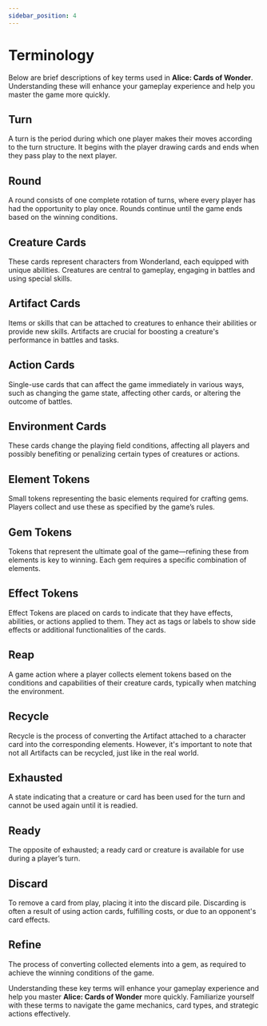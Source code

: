 ```yaml
---
sidebar_position: 4
---
```


# Terminology

Below are brief descriptions of key terms used in **Alice: Cards of Wonder**. Understanding these will enhance your gameplay experience and help you master the game more quickly.

## Turn
A turn is the period during which one player makes their moves according to the turn structure. It begins with the player drawing cards and ends when they pass play to the next player.

## Round
A round consists of one complete rotation of turns, where every player has had the opportunity to play once. Rounds continue until the game ends based on the winning conditions.

## Creature Cards
These cards represent characters from Wonderland, each equipped with unique abilities. Creatures are central to gameplay, engaging in battles and using special skills.

## Artifact Cards
Items or skills that can be attached to creatures to enhance their abilities or provide new skills. Artifacts are crucial for boosting a creature's performance in battles and tasks.

## Action Cards
Single-use cards that can affect the game immediately in various ways, such as changing the game state, affecting other cards, or altering the outcome of battles.

## Environment Cards
These cards change the playing field conditions, affecting all players and possibly benefiting or penalizing certain types of creatures or actions.

## Element Tokens
Small tokens representing the basic elements required for crafting gems. Players collect and use these as specified by the game’s rules.

## Gem Tokens
Tokens that represent the ultimate goal of the game—refining these from elements is key to winning. Each gem requires a specific combination of elements.

## Effect Tokens
Effect Tokens are placed on cards to indicate that they have effects, abilities, or actions applied to them. They act as tags or labels to show side effects or additional functionalities of the cards.

## Reap
A game action where a player collects element tokens based on the conditions and capabilities of their creature cards, typically when matching the environment.

## Recycle
Recycle is the process of converting the Artifact attached to a character card into the corresponding elements. However, it's important to note that not all Artifacts can be recycled, just like in the real world.

## Exhausted
A state indicating that a creature or card has been used for the turn and cannot be used again until it is readied.

## Ready
The opposite of exhausted; a ready card or creature is available for use during a player’s turn.

## Discard
To remove a card from play, placing it into the discard pile. Discarding is often a result of using action cards, fulfilling costs, or due to an opponent's card effects.

## Refine
The process of converting collected elements into a gem, as required to achieve the winning conditions of the game.

Understanding these key terms will enhance your gameplay experience and help you master **Alice: Cards of Wonder** more quickly. Familiarize yourself with these terms to navigate the game mechanics, card types, and strategic actions effectively.